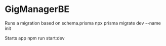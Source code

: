 # GigManagerBE

Runs a migration based on schema.prisma
npx prisma migrate dev --name init

Starts app
npm run start:dev

